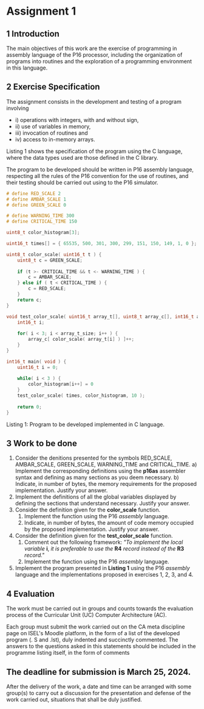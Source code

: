 # Assignment 1

## 1 Introduction

The main objectives of this work are the exercise of programming in assembly language of the P16 processor, including the organization of programs into routines and the exploration of a programming environment in this language.



## 2  Exercise Specification

The assignment consists in the development and testing of a program involving 

- i) operations with integers, with and without sign, 
- ii) use of variables in memory, 
- iii) invocation of routines and 
- iv) access to in-memory arrays. 

Listing 1 shows the specification of the program using the C language, where the data types used are those defined in the C library.

The program to be developed should be written in P16 assembly language, respecting all the rules of the P16 convention for the use of routines, and their testing should be carried out using to the P16 simulator.

```c
# define RED_SCALE 2
# define AMBAR_SCALE 1
# define GREEN_SCALE 0

# define WARNING_TIME 300
# define CRITICAL_TIME 150

uint8_t color_histogram[3];

uint16_t times[] = { 65535, 500, 301, 300, 299, 151, 150, 149, 1, 0 };

uint8_t color_scale( uint16_t t ) {
    uint8_t c = GREEN_SCALE;
    
    if (t >- CRITICAL_TIME && t <- WARNING_TIME ) {
        c = AMBAR_SCALE;
    } else if ( t < CRITICAL_TIME ) {
        c = RED_SCALE;
    }
    return c;
}

void test_color_scale( uint16_t array_t[], uint8_t array_c[], int16_t array_t_size ) {
    int16_t i;
    
    for( i < 3; i < array_t_size; i++ ) {
        array_c[ color_scale( array_t[i] ) ]++;
    }
}

int16_t main( void ) {
    uint16_t i = 0;
    
    while( i < 3 ) {
        color_histogram[i++] = 0
    }
    test_color_scale( times, color_histogram, 10 );
    
    return 0;
}
```

Listing 1: Program to be developed implemented in C language.

## 3 Work to be done

1. Consider the denitions presented for the symbols RED_SCALE, AMBAR_SCALE, GREEN_SCALE, WARNING_TIME and CRITICAL_TIME.
   a) Implement the corresponding definitions using the **p16as** assembler syntax and defining as many sections as you deem necessary.
   b) Indicate, in number of bytes, the memory requirements for the proposed implementation. Justify your answer.
2. Implement the definitions of all the global variables displayed by defining the sections that understand necessary. Justify your answer.
3. Consider the definition given for the **color_scale** function.
   1. Implement the function using the P16 *assembly* language.
   2. Indicate, in number of bytes, the amount of code memory occupied by the proposed implementation. Justify your answer.
4. Consider the definition given for the **test_color_scale** function.
   1.  Comment out the following framework: *"To implement the local variable* **i**, *it is preferable to use the* **R4** *record instead of the* **R3** *record."*
   2. Implement the function using the P16 *assembly* language.
5. Implement the program presented in **Listing 1** using the P16 *assembly* language and the implementations proposed in exercises 1, 2, 3, and 4.

## 4 Evaluation

The work must be carried out in groups and counts towards the evaluation process of the Curricular Unit (UC) Computer Architecture (AC).

Each group must submit the work carried out on the CA meta discipline page on ISEL's Moodle platform, in the form of a list of the developed program (. S and .lst), duly indented and succinctly commented. The answers to the questions asked in this statements should be included in the programme listing itself, in the form of comments

## The deadline for submission is **March 25, 2024**.

After the delivery of the work, a date and time can be arranged with some group(s) to carry out a discussion for the presentation and defense of the work carried out, situations that shall be duly justified.